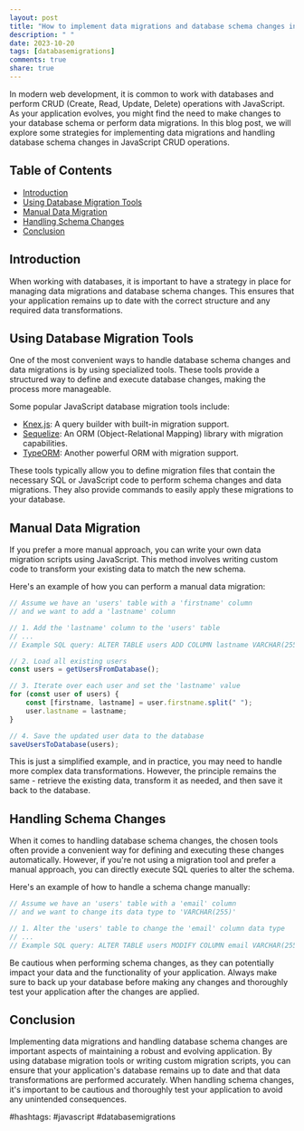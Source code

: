 ```yaml
---
layout: post
title: "How to implement data migrations and database schema changes in JavaScript CRUD operations."
description: " "
date: 2023-10-20
tags: [databasemigrations]
comments: true
share: true
---
```


In modern web development, it is common to work with databases and perform CRUD (Create, Read, Update, Delete) operations with JavaScript. As your application evolves, you might find the need to make changes to your database schema or perform data migrations. In this blog post, we will explore some strategies for implementing data migrations and handling database schema changes in JavaScript CRUD operations.

## Table of Contents
- [Introduction](#introduction)
- [Using Database Migration Tools](#using-database-migration-tools)
- [Manual Data Migration](#manual-data-migration)
- [Handling Schema Changes](#handling-schema-changes)
- [Conclusion](#conclusion)

## Introduction <a name="introduction"></a>
When working with databases, it is important to have a strategy in place for managing data migrations and database schema changes. This ensures that your application remains up to date with the correct structure and any required data transformations.

## Using Database Migration Tools <a name="using-database-migration-tools"></a>
One of the most convenient ways to handle database schema changes and data migrations is by using specialized tools. These tools provide a structured way to define and execute database changes, making the process more manageable.

Some popular JavaScript database migration tools include:
- [Knex.js](http://knexjs.org/): A query builder with built-in migration support.
- [Sequelize](https://sequelize.org/): An ORM (Object-Relational Mapping) library with migration capabilities.
- [TypeORM](https://typeorm.io/): Another powerful ORM with migration support.

These tools typically allow you to define migration files that contain the necessary SQL or JavaScript code to perform schema changes and data migrations. They also provide commands to easily apply these migrations to your database.

## Manual Data Migration <a name="manual-data-migration"></a>
If you prefer a more manual approach, you can write your own data migration scripts using JavaScript. This method involves writing custom code to transform your existing data to match the new schema.

Here's an example of how you can perform a manual data migration:

```javascript
// Assume we have an 'users' table with a 'firstname' column
// and we want to add a 'lastname' column

// 1. Add the 'lastname' column to the 'users' table
// ...
// Example SQL query: ALTER TABLE users ADD COLUMN lastname VARCHAR(255);

// 2. Load all existing users
const users = getUsersFromDatabase();

// 3. Iterate over each user and set the 'lastname' value
for (const user of users) {
    const [firstname, lastname] = user.firstname.split(" ");
    user.lastname = lastname;
}

// 4. Save the updated user data to the database
saveUsersToDatabase(users);
```

This is just a simplified example, and in practice, you may need to handle more complex data transformations. However, the principle remains the same - retrieve the existing data, transform it as needed, and then save it back to the database.

## Handling Schema Changes <a name="handling-schema-changes"></a>
When it comes to handling database schema changes, the chosen tools often provide a convenient way for defining and executing these changes automatically. However, if you're not using a migration tool and prefer a manual approach, you can directly execute SQL queries to alter the schema.

Here's an example of how to handle a schema change manually:

```javascript
// Assume we have an 'users' table with a 'email' column
// and we want to change its data type to 'VARCHAR(255)'

// 1. Alter the 'users' table to change the 'email' column data type
// ...
// Example SQL query: ALTER TABLE users MODIFY COLUMN email VARCHAR(255);
```

Be cautious when performing schema changes, as they can potentially impact your data and the functionality of your application. Always make sure to back up your database before making any changes and thoroughly test your application after the changes are applied.

## Conclusion <a name="conclusion"></a>
Implementing data migrations and handling database schema changes are important aspects of maintaining a robust and evolving application. By using database migration tools or writing custom migration scripts, you can ensure that your application's database remains up to date and that data transformations are performed accurately. When handling schema changes, it's important to be cautious and thoroughly test your application to avoid any unintended consequences.

#hashtags: #javascript #databasemigrations